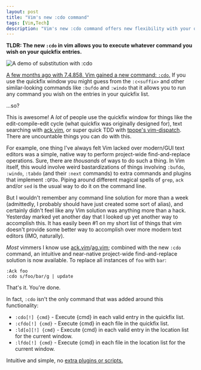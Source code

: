 ```yaml
---
layout: post
title: "Vim's new :cdo command"
tags: [Vim,Tech]
description: "Vim's new :cdo command offers new flexibility with your quickfix list. One such example is a near-native way to do project-wide find-and-replace operations."
---
```


**TLDR: The new `:cdo` in vim allows you to execute whatever command you wish on your quickfix entries.**

![A demo of substitution with :cdo](../images/posts/cdo_demo.gif)

[A few months ago with 7.4.858, Vim gained a new command: `:cdo`.][1] If you
use the quickfix window you might guess from the `:c<suffix>` and other
similar-looking commands like `:bufdo` and `:windo` that it allows you to run
any command you wish on the entries in your quickfix list.

...so?

This is awesome! A _lot_ of people use the quickfix window for things like the
edit-compile-edit cycle (what quickfix was originally designed for), text
searching with [ack.vim][3], or super quick TDD with [tpope's vim-dispatch][4].
There are uncountable things you can do with this.

For example, one thing I've always felt Vim lacked over modern/GUI text editors
was a simple, native way to perform project-wide find-and-replace operations.
Sure, there are _thousands_ of ways to do such a thing. In Vim itself, this
would involve weird bastardizations of things involving `:bufdo`, `:windo`,
`:tabdo` (and their `:next` commands)  to extra commands and plugins that
implement `:QFDo`. Piping around different magical spells of `grep`, `ack`
and/or `sed` is the usual way to do it on the command line.

But I wouldn't remember any command line solution for more than a week
(admittedly, I probably should have just created some sort of alias), and
certainly didn't feel like any Vim solution was anything more than a hack.
Yesterday marked yet another day that I looked up yet another way to accomplish
this. It has easily been #1 on my short list of things that vim doesn't provide
some better way to accomplish over more modern text editors (IMO, naturally).

_Most_ vimmers I know use [ack.vim][3]/[ag.vim][5]; combined with the new
`:cdo` command, an intuitive and near-native project-wide find-and-replace
solution is now available. To replace all instances of `foo` with `bar`:

```
:Ack foo
:cdo s/foo/bar/g | update
```

That's it. You're done.

In fact, `:cdo` isn't the only command that was added around this functionality:

* `:cdo[!] {cmd}`   - Execute {cmd} in each valid entry in the quickfix list.
* `:cfdo[!] {cmd}`  - Execute {cmd} in each file in the quickfix list.
* `:ld[o][!] {cmd}` - Execute {cmd} in each valid entry in the location list for the current window.
* `:lfdo[!] {cmd}`  - Execute {cmd} in each file in the location list for the current window.

Intuitive and simple, no [extra plugins or scripts.][2]

[1]: https://github.com/vim/vim/commit/aa23b379421aa214e6543b06c974594a25799b09
[2]: https://github.com/DouglasRoyds/vimrc/blob/master/plugin/qfdo.vim
[3]: https://github.com/mileszs/ack.vim
[4]: https://github.com/tpope/vim-dispatch
[5]: https://github.com/rking/ag.vim
